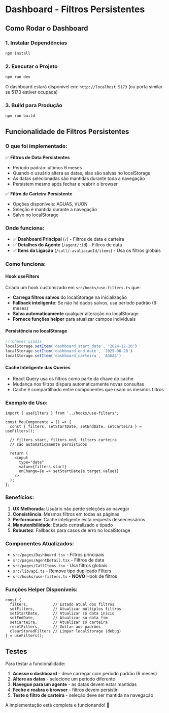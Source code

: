 # Dashboard - Filtros Persistentes

## Como Rodar o Dashboard

### 1. Instalar Dependências
```bash
npm install
```

### 2. Executar o Projeto
```bash
npm run dev
```

O dashboard estará disponível em: `http://localhost:5173` (ou porta similar se 5173 estiver ocupada)

### 3. Build para Produção
```bash
npm run build
```

## Funcionalidade de Filtros Persistentes

### O que foi implementado:

✅ **Filtros de Data Persistentes**
- Período padrão: últimos 6 meses
- Quando o usuário altera as datas, elas são salvas no localStorage
- As datas selecionadas são mantidas durante toda a navegação
- Persistem mesmo após fechar e reabrir o browser

✅ **Filtro de Carteira Persistente**
- Opções disponíveis: AGUAS, VUON
- Seleção é mantida durante a navegação
- Salvo no localStorage

### Onde funciona:
- ✅ **Dashboard Principal** (`/`) - Filtros de data e carteira
- ✅ **Detalhes do Agente** (`/agent/:id`) - Filtros de data
- ✅ **Itens da Ligação** (`/call/:avaliacaoId/items`) - Usa os filtros globais

### Como funciona:

#### Hook useFilters
Criado um hook customizado em `src/hooks/use-filters.ts` que:

- **Carrega filtros salvos** do localStorage na inicialização
- **Fallback inteligente**: Se não há dados salvos, usa período padrão (6 meses)
- **Salva automaticamente** qualquer alteração no localStorage
- **Fornece funções helper** para atualizar campos individuais

#### Persistência no localStorage
```javascript
// Chaves usadas
localStorage.setItem('dashboard_start_date', '2024-12-20')
localStorage.setItem('dashboard_end_date', '2025-06-20')  
localStorage.setItem('dashboard_carteira', 'AGUAS')
```

#### Cache Inteligente das Queries
- React Query usa os filtros como parte da chave do cache
- Mudança nos filtros dispara automaticamente novas consultas
- Cache é compartilhado entre componentes que usam os mesmos filtros

### Exemplo de Uso:

```tsx
import { useFilters } from '../hooks/use-filters';

const MeuComponente = () => {
  const { filters, setStartDate, setEndDate, setCarteira } = useFilters();
  
  // filters.start, filters.end, filters.carteira
  // são automaticamente persistidos
  
  return (
    <input 
      type="date" 
      value={filters.start}
      onChange={e => setStartDate(e.target.value)}
    />
  );
};
```

### Benefícios:

1. **UX Melhorada**: Usuário não perde seleções ao navegar
2. **Consistência**: Mesmos filtros em todas as páginas
3. **Performance**: Cache inteligente evita requests desnecessários  
4. **Manutenibilidade**: Estado centralizado e tipado
5. **Robustez**: Fallbacks para casos de erro no localStorage

### Componentes Atualizados:

- `src/pages/Dashboard.tsx` - Filtros principais
- `src/pages/AgentDetail.tsx` - Filtros de data
- `src/pages/CallItems.tsx` - Usa filtros globais
- `src/lib/api.ts` - Remove tipo duplicado Filters
- `src/hooks/use-filters.ts` - **NOVO** Hook de filtros

### Funções Helper Disponíveis:

```tsx
const {
  filters,           // Estado atual dos filtros
  setFilters,        // Atualizar múltiplos filtros
  setStartDate,      // Atualizar só data início
  setEndDate,        // Atualizar só data fim  
  setCarteira,       // Atualizar só carteira
  resetFilters,      // Voltar aos padrões
  clearStoredFilters // Limpar localStorage (debug)
} = useFilters();
```

## Testes

Para testar a funcionalidade:

1. **Acesse o dashboard** - deve carregar com período padrão (6 meses)
2. **Altere as datas** - selecione um período diferente
3. **Navegue para um agente** - as datas devem estar mantidas
4. **Feche e reabra o browser** - filtros devem persistir
5. **Teste o filtro de carteira** - seleção deve ser mantida na navegação

A implementação está completa e funcionando! 🎉
